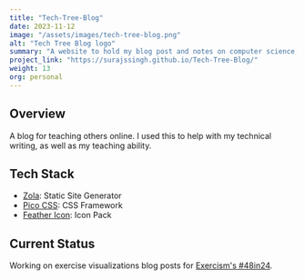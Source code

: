 ```yaml
---
title: "Tech-Tree-Blog"
date: 2023-11-12
image: "/assets/images/tech-tree-blog.png"
alt: "Tech Tree Blog logo"
summary: "A website to hold my blog post and notes on computer science, mathematics, and technology explainers."
project_link: "https://surajssingh.github.io/Tech-Tree-Blog/"
weight: 13
org: personal
---
```


## Overview

A blog for teaching others online. I used this to help with my technical
writing, as well as my teaching ability.

## Tech Stack

- [Zola](https://www.getzola.org/): Static Site Generator
- [Pico CSS](https://picocss.com): CSS Framework
- [Feather Icon](https://feathericons.com/): Icon Pack

## Current Status

Working on exercise visualizations blog posts for
[Exercism's #48in24](https://exercism.org/challenges/48in24).
